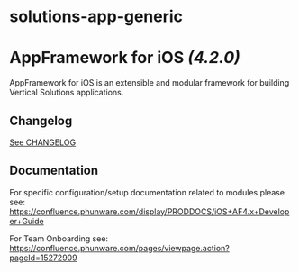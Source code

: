 # solutions-app-generic
AppFramework for iOS *(4.2.0)*
===================


AppFramework for iOS is an extensible and modular framework for building Vertical Solutions applications.


Changelog
----------------------------

[See CHANGELOG](CHANGELOG.md)


Documentation
----------------------------
For specific configuration/setup documentation related to modules please see:  https://confluence.phunware.com/display/PRODDOCS/iOS+AF4.x+Developer+Guide

For Team Onboarding see: https://confluence.phunware.com/pages/viewpage.action?pageId=15272909
